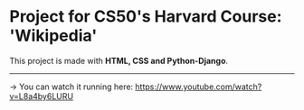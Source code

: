 # Project for CS50's Harvard Course: 'Wikipedia' 

This project is made with **HTML, CSS and Python-Django**.

___

-> You can watch it running here: https://www.youtube.com/watch?v=L8a4by6LURU

